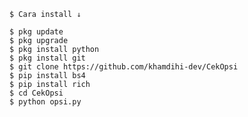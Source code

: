     $ Cara install ↓

    $ pkg update
    $ pkg upgrade
    $ pkg install python
    $ pkg install git
    $ git clone https://github.com/khamdihi-dev/CekOpsi
    $ pip install bs4
    $ pip install rich
    $ cd CekOpsi
    $ python opsi.py
